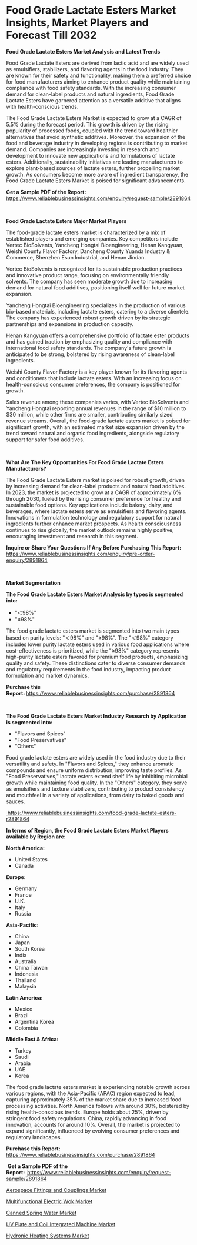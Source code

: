 <p><h1>Food Grade Lactate Esters Market Insights, Market Players and Forecast Till 2032</h1></p><p><strong>Food Grade Lactate Esters Market Analysis and Latest Trends</strong></p>
<p><p>Food Grade Lactate Esters are derived from lactic acid and are widely used as emulsifiers, stabilizers, and flavoring agents in the food industry. They are known for their safety and functionality, making them a preferred choice for food manufacturers aiming to enhance product quality while maintaining compliance with food safety standards. With the increasing consumer demand for clean-label products and natural ingredients, Food Grade Lactate Esters have garnered attention as a versatile additive that aligns with health-conscious trends.</p><p>The Food Grade Lactate Esters Market is expected to grow at a CAGR of 5.5% during the forecast period. This growth is driven by the rising popularity of processed foods, coupled with the trend toward healthier alternatives that avoid synthetic additives. Moreover, the expansion of the food and beverage industry in developing regions is contributing to market demand. Companies are increasingly investing in research and development to innovate new applications and formulations of lactate esters. Additionally, sustainability initiatives are leading manufacturers to explore plant-based sources of lactate esters, further propelling market growth. As consumers become more aware of ingredient transparency, the Food Grade Lactate Esters Market is poised for significant advancements.</p></p>
<p><strong>Get a Sample PDF of the Report:&nbsp;</strong> <a href="https://www.reliablebusinessinsights.com/enquiry/request-sample/2891864?utm_campaign=96&utm_medium=2&utm_source=Github&utm_content=ia&utm_term=14032025&utm_id=food-grade-lactate-esters">https://www.reliablebusinessinsights.com/enquiry/request-sample/2891864</a></p>
<p>&nbsp;</p>
<p><strong>Food Grade Lactate Esters Major Market Players</strong></p>
<p><p>The food-grade lactate esters market is characterized by a mix of established players and emerging companies. Key competitors include Vertec BioSolvents, Yancheng Hongtai Bioengineering, Henan Kangyuan, Weishi County Flavor Factory, Dancheng County Yuanda Industry & Commerce, Shenzhen Esun Industrial, and Henan Jindan.</p><p>Vertec BioSolvents is recognized for its sustainable production practices and innovative product range, focusing on environmentally friendly solvents. The company has seen moderate growth due to increasing demand for natural food additives, positioning itself well for future market expansion. </p><p>Yancheng Hongtai Bioengineering specializes in the production of various bio-based materials, including lactate esters, catering to a diverse clientele. The company has experienced robust growth driven by its strategic partnerships and expansions in production capacity. </p><p>Henan Kangyuan offers a comprehensive portfolio of lactate ester products and has gained traction by emphasizing quality and compliance with international food safety standards. The company's future growth is anticipated to be strong, bolstered by rising awareness of clean-label ingredients.</p><p>Weishi County Flavor Factory is a key player known for its flavoring agents and conditioners that include lactate esters. With an increasing focus on health-conscious consumer preferences, the company is positioned for growth.</p><p>Sales revenue among these companies varies, with Vertec BioSolvents and Yancheng Hongtai reporting annual revenues in the range of $10 million to $30 million, while other firms are smaller, contributing similarly sized revenue streams. Overall, the food-grade lactate esters market is poised for significant growth, with an estimated market size expansion driven by the trend toward natural and organic food ingredients, alongside regulatory support for safer food additives.</p></p>
<p>&nbsp;</p>
<p><strong>What Are The Key Opportunities For Food Grade Lactate Esters Manufacturers?</strong></p>
<p><p>The Food Grade Lactate Esters market is poised for robust growth, driven by increasing demand for clean-label products and natural food additives. In 2023, the market is projected to grow at a CAGR of approximately 6% through 2030, fueled by the rising consumer preference for healthy and sustainable food options. Key applications include bakery, dairy, and beverages, where lactate esters serve as emulsifiers and flavoring agents. Innovations in formulation technology and regulatory support for natural ingredients further enhance market prospects. As health consciousness continues to rise globally, the market outlook remains highly positive, encouraging investment and research in this segment.</p></p>
<p><strong>Inquire or Share Your Questions If Any Before Purchasing This Report:</strong> <a href="https://www.reliablebusinessinsights.com/enquiry/pre-order-enquiry/2891864?utm_campaign=96&utm_medium=2&utm_source=Github&utm_content=ia&utm_term=14032025&utm_id=food-grade-lactate-esters">https://www.reliablebusinessinsights.com/enquiry/pre-order-enquiry/2891864</a></p>
<p>&nbsp;</p>
<p><strong>Market Segmentation</strong></p>
<p><strong>The Food Grade Lactate Esters Market Analysis by types is segmented into:</strong></p>
<p><ul><li>"＜98%"</li><li>"≥98%"</li></ul></p>
<p><p>The food grade lactate esters market is segmented into two main types based on purity levels: "＜98%" and "≥98%". The "＜98%" category includes lower purity lactate esters used in various food applications where cost-effectiveness is prioritized, while the "≥98%" category represents high-purity lactate esters favored for premium food products, emphasizing quality and safety. These distinctions cater to diverse consumer demands and regulatory requirements in the food industry, impacting product formulation and market dynamics.</p></p>
<p><strong>Purchase this Report:&nbsp;</strong><a href="https://www.reliablebusinessinsights.com/purchase/2891864?utm_campaign=96&utm_medium=2&utm_source=Github&utm_content=ia&utm_term=14032025&utm_id=food-grade-lactate-esters">https://www.reliablebusinessinsights.com/purchase/2891864</a></p>
<p>&nbsp;</p>
<p><strong>The Food Grade Lactate Esters Market Industry Research by Application is segmented into:</strong></p>
<p><ul><li>"Flavors and Spices"</li><li>"Food Preservatives"</li><li>"Others"</li></ul></p>
<p><p>Food grade lactate esters are widely used in the food industry due to their versatility and safety. In "Flavors and Spices," they enhance aromatic compounds and ensure uniform distribution, improving taste profiles. As "Food Preservatives," lactate esters extend shelf life by inhibiting microbial growth while maintaining food quality. In the "Others" category, they serve as emulsifiers and texture stabilizers, contributing to product consistency and mouthfeel in a variety of applications, from dairy to baked goods and sauces.</p></p>
<p><a href="https://www.reliablebusinessinsights.com/food-grade-lactate-esters-r2891864?utm_campaign=96&utm_medium=2&utm_source=Github&utm_content=ia&utm_term=14032025&utm_id=food-grade-lactate-esters">&nbsp;https://www.reliablebusinessinsights.com/food-grade-lactate-esters-r2891864</a></p>
<p><strong>In terms of Region, the Food Grade Lactate Esters Market Players available by Region are:</strong></p>
<p>
    <p> <strong> North America: </strong>
        <ul>
            <li>United States</li>
            <li>Canada</li>
        </ul>
        </p> 
    <p> <strong> Europe: </strong>
        <ul>
            <li>Germany</li>
            <li>France</li>
            <li>U.K.</li>
            <li>Italy</li>
            <li>Russia</li>
        </ul>
        </p> 
    <p> <strong> Asia-Pacific: </strong>
        <ul>
            <li>China</li>
            <li>Japan</li>
            <li>South Korea</li>
            <li>India</li>
            <li>Australia</li>
            <li>China Taiwan</li>
            <li>Indonesia</li>
            <li>Thailand</li>
            <li>Malaysia</li>
        </ul>
        </p> 
    <p> <strong> Latin America: </strong>
        <ul>
            <li>Mexico</li>
            <li>Brazil</li>
            <li>Argentina Korea</li>
            <li>Colombia</li>
        </ul>
        </p> 
    <p> <strong> Middle East & Africa: </strong>
        <ul>
            <li>Turkey</li>
            <li>Saudi</li>
            <li>Arabia</li>
            <li>UAE</li>
            <li>Korea</li>
        </ul>
    </p>
    </p>
<p><p>The food grade lactate esters market is experiencing notable growth across various regions, with the Asia-Pacific (APAC) region expected to lead, capturing approximately 35% of the market share due to increased food processing activities. North America follows with around 30%, bolstered by rising health-conscious trends. Europe holds about 25%, driven by stringent food safety regulations. China, rapidly advancing in food innovation, accounts for around 10%. Overall, the market is projected to expand significantly, influenced by evolving consumer preferences and regulatory landscapes.</p></p>
<p><strong>Purchase this Report: </strong><a href="https://www.reliablebusinessinsights.com/purchase/2891864?utm_campaign=96&utm_medium=2&utm_source=Github&utm_content=ia&utm_term=14032025&utm_id=food-grade-lactate-esters">https://www.reliablebusinessinsights.com/purchase/2891864</a></p>
<p>&nbsp;<strong>Get a Sample PDF of the Report:&nbsp;&nbsp;</strong><a href="https://www.reliablebusinessinsights.com/enquiry/request-sample/2891864?utm_campaign=96&utm_medium=2&utm_source=Github&utm_content=ia&utm_term=14032025&utm_id=food-grade-lactate-esters">https://www.reliablebusinessinsights.com/enquiry/request-sample/2891864</a></p>
<p><strong></strong></p>
<p><p><a href="https://github.com/forttgoddym7/Market-Research-Report-List-1/blob/main/aerospace-fittings-and-couplings-market.md?utm_campaign=96&utm_medium=2&utm_source=Github&utm_content=ia&utm_term=14032025&utm_id=food-grade-lactate-esters">Aerospace Fittings and Couplings Market</a></p><p><a href="https://github.com/kabotcaddoub/Market-Research-Report-List-1/blob/main/multifunctional-electric-wok-market.md?utm_campaign=96&utm_medium=2&utm_source=Github&utm_content=ia&utm_term=14032025&utm_id=food-grade-lactate-esters">Multifunctional Electric Wok Market</a></p><p><a href="https://github.com/daddskokenk4/Market-Research-Report-List-1/blob/main/canned-spring-water-market.md?utm_campaign=96&utm_medium=2&utm_source=Github&utm_content=ia&utm_term=14032025&utm_id=food-grade-lactate-esters">Canned Spring Water Market</a></p><p><a href="https://github.com/kimomeifbnu26/Market-Research-Report-List-1/blob/main/uv-plate-and-coil-integrated-machine-market.md?utm_campaign=96&utm_medium=2&utm_source=Github&utm_content=ia&utm_term=14032025&utm_id=food-grade-lactate-esters">UV Plate and Coil Integrated Machine Market</a></p><p><a href="https://github.com/nicoytabiz7/Market-Research-Report-List-1/blob/main/hydronic-heating-systems-market.md?utm_campaign=96&utm_medium=2&utm_source=Github&utm_content=ia&utm_term=14032025&utm_id=food-grade-lactate-esters">Hydronic Heating Systems Market</a></p></p>